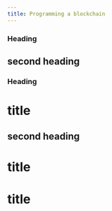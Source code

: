```yaml
---
title: Programming a blockchain
---
```


### Heading

## second heading

### Heading

# title

## second heading

# title



# title

